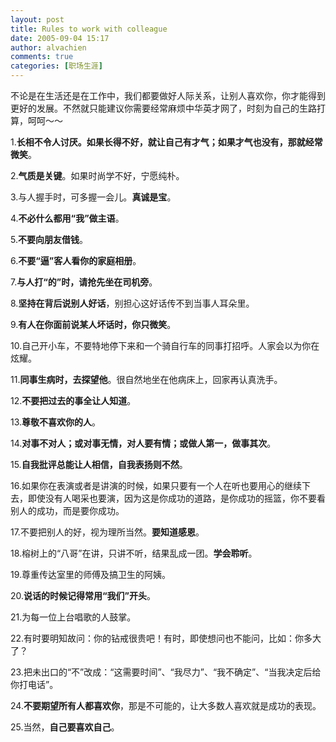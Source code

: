 ```yaml
---
layout: post
title: Rules to work with colleague
date: 2005-09-04 15:17
author: alvachien
comments: true
categories: [职场生涯]
---
```

<div id="bp-C678F199F470A1FB_236-content">

不论是在生活还是在工作中，我们都要做好人际关系，让别人喜欢你，你才能得到更好的发展。不然就只能建议你需要经常麻烦中华英才网了，时刻为自己的生路打算，呵呵～～

1.<strong>长相不令人讨厌。如果长得不好，就让自己有才气；如果才气也没有，那就经常微笑</strong>。

2.<strong>气质是关键</strong>。如果时尚学不好，宁愿纯朴。

3.与人握手时，可多握一会儿。<strong>真诚是宝</strong>。

4.<strong>不必什么都用“我”做主语</strong>。

5.<strong>不要向朋友借钱</strong>。

6.<strong>不要“逼”客人看你的家庭相册</strong>。

7.<strong>与人打“的”时，请抢先坐在司机旁</strong>。

8.<strong>坚持在背后说别人好话</strong>，别担心这好话传不到当事人耳朵里。

9.<strong>有人在你面前说某人坏话时，你只微笑</strong>。

10.自己开小车，不要特地停下来和一个骑自行车的同事打招呼。人家会以为你在炫耀。

11.<strong>同事生病时，去探望他</strong>。很自然地坐在他病床上，回家再认真洗手。

12.<strong>不要把过去的事全让人知道</strong>。

13.<strong>尊敬不喜欢你的人</strong>。

14.<strong>对事不对人；或对事无情，对人要有情；或做人第一，做事其次</strong>。

15.<strong>自我批评总能让人相信，自我表扬则不然</strong>。

16.如果你在表演或者是讲演的时候，如果只要有一个人在听也要用心的继续下去，即使没有人喝采也要演，因为这是你成功的道路，是你成功的摇篮，你不要看别人的成功，而是要你成功。

17.不要把别人的好，视为理所当然。<strong>要知道感恩</strong>。

18.榕树上的“八哥”在讲，只讲不听，结果乱成一团。<strong>学会聆听</strong>。

19.尊重传达室里的师傅及搞卫生的阿姨。

20.<strong>说话的时候记得常用“我们”开头</strong>。

21.为每一位上台唱歌的人鼓掌。

22.有时要明知故问：你的钻戒很贵吧！有时，即使想问也不能问，比如：你多大了？

23.把未出口的“不”改成：“这需要时间”、“我尽力”、“我不确定”、“当我决定后给你打电话”。

24.<strong>不要期望所有人都喜欢你</strong>，那是不可能的，让大多数人喜欢就是成功的表现。

25.当然，<strong>自己要喜欢自己</strong>。

</div>
